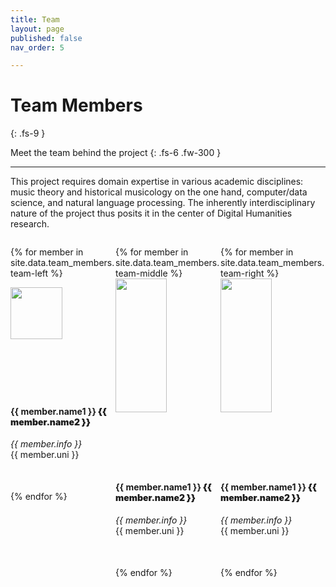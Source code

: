 ```yaml
---
title: Team
layout: page
published: false
nav_order: 5

---
```


# Team Members
{: .fs-9 }

Meet the team behind the project
{: .fs-6 .fw-300 }

---

<style>
 .grid {
  display: flex;
 }
.col-1-2 {
  flex: 1;
  width: 33%;
}

.uni {
  margin-bottom: 50px;
}

.cole-1-2:last-child {
  margin-left: 20px;
}

.team-img {
  display: block;
}

.grid h4 > span {
  font-weight: 900;
}

.back img {
  filter: brightness(0%);
}

/* entire container, keeps perspective */
.flip-container {
	perspective: 1000px;
}
	/* flip the pane when hovered */
	.flip-container:hover .flipper, .flip-container.hover .flipper {
		transform: rotateY(180deg);
	}

.flip-container, .front, .back {
	height: 170px;
  width:170px;
}

/* flip speed goes here */
.flipper {
	transition: 0.4s;
  transform-style: preserve-3d;
	position: relative;
}

/* hide back of pane during swap */
.front, .back {
	backface-visibility: hidden;
	position: absolute;
	top: 0;
	left: 0;
}

/* front pane, placed above back */
.front {
	z-index: 2;
	/* for firefox 31 */
	transform: rotateY(0deg);
}

/* back, initially hidden pane */
.back {
	transform: rotateY(180deg);
  background-color: lightgrey;
  border-radius: 5px;
}

</style>

​This project requires domain expertise in various academic disciplines: music theory and
historical musicology on the one hand, computer/data science, and natural language processing. The
inherently interdisciplinary nature of the project thus posits it in the center of Digital Humanities research.

<div class="grid">
    <div class="col-1-2">
       <div class="content">
           <p>
           {% for member in site.data.team_members.team-left %}
           <div class="flip-container">
           <div class="flipper">
           <div class="front">
           <img src="{{ site.url }}{{ site.baseurl }}/assets/images/{{ member.photo }}" class="team-img" width="70%" />
           </div>
           <div class="back">
           <h4>What about a title here?</h4>
           <p>Optional text, icons or social links or extra informations.</p>
           </div>
           </div>
           </div>
           <h4>{{ member.name1 }}<span> {{ member.name2 }}</span></h4>
           <i>{{ member.info }}</i>
            <div class="uni">
            {{ member.uni }}
            </div>
           {% endfor %}</p>
       </div>
    </div>
    <div class="col-1-2">
       <div class="content">
           <p>
           {% for member in site.data.team_members.team-middle %}
           <img src="{{ site.url }}{{ site.baseurl }}/assets/images/{{ member.photo }}" class="team-img" width="70%" />
           <h4>{{ member.name1 }}<span> {{ member.name2 }}</span></h4>
           <i>{{ member.info }}</i>
            <div class="uni">
            {{ member.uni }}
            </div>
           {% endfor %}</p>
       </div>
    </div>
    <div class="col-1-2">
       <div class="content">
           <p>
           {% for member in site.data.team_members.team-right %}
           <img src="{{ site.url }}{{ site.baseurl }}/assets/images/{{ member.photo }}" class="team-img" width="70%" />
           <h4>{{ member.name1 }}<span> {{ member.name2 }}</span></h4>
           <i>{{ member.info }}</i>
            <div class="uni">
            {{ member.uni }}
            </div>
           {% endfor %}</p>
       </div>
    </div>
</div>